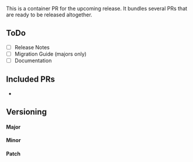 This is a container PR for the upcoming release. It bundles several PRs that are ready to be released altogether.

## ToDo
- [ ] Release Notes
- [ ] Migration Guide (majors only)
- [ ] Documentation

## Included PRs
* 

## Versioning

#### Major

#### Minor

#### Patch
